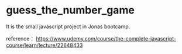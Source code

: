 # guess_the_number_game
It is the small javascript project in Jonas bootcamp.

reference： https://www.udemy.com/course/the-complete-javascript-course/learn/lecture/22648433
